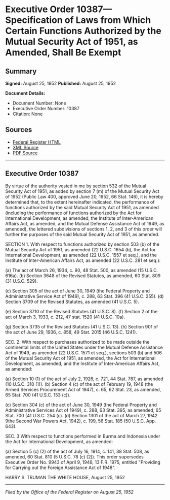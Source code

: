 # Executive Order 10387—Specification of Laws from Which Certain Functions Authorized by the Mutual Security Act of 1951, as Amended, Shall Be Exempt

## Summary

**Signed:** August 25, 1952
**Published:** August 25, 1952

**Document Details:**
- Document Number: None
- Executive Order Number: 10387
- Citation: None

## Sources
- [Federal Register HTML](https://www.presidency.ucsb.edu/documents/executive-order-10387-specification-laws-from-which-certain-functions-authorized-the)
- [XML Source](None)
- [PDF Source](None)

---

## Executive Order 10387

By virtue of the authority vested in me by section 532 of the Mutual Security Act of 1951, as added by section 7 (m) of the Mutual Security Act of 1952 (Public Law 400, approved June 20, 1952, 66 Stat. 146), it is hereby determined that, to the extent hereinafter indicated, the performance of functions authorized by the said Mutual Security Act of 1951, as amended (including the performance of functions authorized by the Act for International Development, as amended, the Institute of Inter-American Affairs Act, as amended, and the Mutual Defense Assistance Act of 1949, as amended), the lettered subdivisions of sections 1, 2, and 3 of this order will further the purposes of the said Mutual Security Act of 1951, as amended.

SECTION 1. With respect to functions authorized by section 503 (b) of the Mutual Security Act of 1951, as amended (22 U.S.C. 1654 (b), the Act for International Development, as amended (22 U.S.C. 1557 et seq.), and the Institute of Inter-American Affairs Act, as amended (22 U.S.C. 281 et seq.):

(a) The act of March 26, 1934, c. 90, 48 Stat. 500, as amended (15 U.S.C. 616a).
(b) Section 3648 of the Revised Statutes, as amended, 60 Stat. 809 (31 U.S.C. 529).

(c) Section 305 of the act of June 30, 1949 (the Federal Property and Administrative Service Act of 1949), c. 288, 63 Stat. 396 (41 U.S.C. 255).
(d) Section 3709 of the Revised Statutes, as amended (41 U.S.C. 5).

(e) Section 3710 of the Revised Statutes (41 U.S.C. 8).
(f) Section 2 of the act of March 3, 1933, c. 212, 47 stat. 1520 (41 U.S.C. 10a).

(g) Section 3735 of the Revised Statutes (41 U.S.C. 13).
(h) Section 901 of the act of June 29, 1936, c. 858, 49 Stat. 2015 (46 U.S.C. 1241).

SEC. 2. With respect to purchases authorized to be made outside the continental limits of the United States under the Mutual Defense Assistance Act of 1949, as amended (22 U.S.C. 1571 et seq.), sections 503 (b) and 506 of the Mutual Security Act of 1951, as amended, the Act for International Development, as amended, and the Institute of Inter-American Affairs Act, as amended:

(a) Section 10 (1) of the act of July 2, 1926, c. 721, 44 Stat. 787, as amended (10 U.S.C. 310 (1)).
(b) Section 4 (c) of the act of February 19, 1948 (the Armed Services Procurement Act of 1947), c. 65, 62 Stat. 23, as amended, 65 Stat. 700 (41 U.S.C. 153 (c)).

(c) Section 304 (c) of the act of June 30, 1949 (the Federal Property and Administrative Services Act of 1949), c. 288, 63 Stat. 395, as amended, 65 Stat. 700 (41 U.S.C. 254 (c).
(d) Section 1301 of the act of March 27, 1942 9the Second War Powers Act, 1942), c. 199, 56 Stat. 185 (50 U.S.C. App. 643).

SEC. 3 With respect to functions performed in Burma and Indonesia under the Act for International Development, as amended:

(a) Section 5 (c) (2) of the act of July 16, 1914, c. 141, 38 Stat. 508, as amended, 60 Stat. 810 (5 U.S.C. 78 (c) (2)).
This order supersedes Executive Order No. 9943 of April 9, 1948, 13 F.R. 1975, entitled "Providing for Carrying out the Foreign Assistance Act of 1948".

HARRY S. TRUMAN
THE WHITE HOUSE,
August 25, 1952

---

*Filed by the Office of the Federal Register on August 25, 1952*
